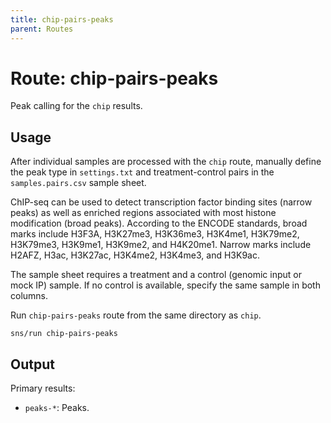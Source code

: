 ```yaml
---
title: chip-pairs-peaks
parent: Routes
---
```


# Route: chip-pairs-peaks

Peak calling for the `chip` results.

## Usage

After individual samples are processed with the `chip` route, manually define the peak type in `settings.txt` and treatment-control pairs in the `samples.pairs.csv` sample sheet.

ChIP-seq can be used to detect transcription factor binding sites (narrow peaks) as well as enriched regions associated with most histone modification (broad peaks).
According to the ENCODE standards, broad marks include H3F3A, H3K27me3, H3K36me3, H3K4me1, H3K79me2, H3K79me3, H3K9me1, H3K9me2, and H4K20me1.
Narrow marks include H2AFZ, H3ac, H3K27ac, H3K4me2, H3K4me3, and H3K9ac.

The sample sheet requires a treatment and a control (genomic input or mock IP) sample.
If no control is available, specify the same sample in both columns.

Run `chip-pairs-peaks` route from the same directory as `chip`.

```
sns/run chip-pairs-peaks
```

## Output

Primary results:

* `peaks-*`: Peaks.
